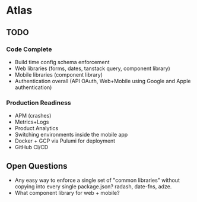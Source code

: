 # Atlas

## TODO

### Code Complete

* Build time config schema enforcement
* Web libraries (forms, dates, tanstack query, component library)
* Mobile libraries (component library)
* Authentication overall (API OAuth, Web+Mobile using Google and Apple authentication)

### Production Readiness

* APM (crashes)
* Metrics+Logs
* Product Analytics
* Switching environments inside the mobile app
* Docker + GCP via Pulumi for deployment
* GitHub CI/CD

## Open Questions

* Any easy way to enforce a single set of "common libraries" without copying into every single package.json? radash, date-fns, adze.
* What component library for web + mobile?

